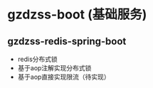 # gzdzss-boot (基础服务)

  
  
## gzdzss-redis-spring-boot
- redis分布式锁
- 基于aop注解实现分布式锁
- 基于aop直接实现限流（待实现）